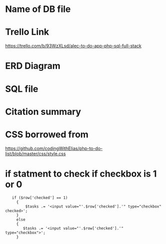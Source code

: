 # Name of DB file

# Trello Link

https://trello.com/b/93WzXLsd/alec-to-do-app-php-sql-full-stack

# ERD Diagram

# SQL file

# Citation summary

# CSS borrowed from

https://github.com/codingWithElias/php-to-do-list/blob/master/css/style.css

# if statment to check if checkbox is 1 or 0
       if ($row['checked'] == 1)
         {
             $tasks .= '<input value="'.$row['checked'].'" type="checkbox" checked>';
         }
         else
         {
            $tasks .= '<input value="'.$row['checked'].'" type="checkbox">';
         }

<!-- instead of having this inside the sprintf 
//   `<input value="%d" type="checkbox">
                // $row['checked'],    `          -->